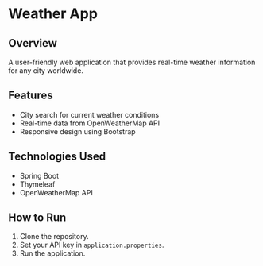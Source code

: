 # Weather App

## Overview
A user-friendly web application that provides real-time weather information for any city worldwide.

## Features
- City search for current weather conditions
- Real-time data from OpenWeatherMap API
- Responsive design using Bootstrap

## Technologies Used
- Spring Boot
- Thymeleaf
- OpenWeatherMap API

## How to Run
1. Clone the repository.
2. Set your API key in `application.properties`.
3. Run the application.


